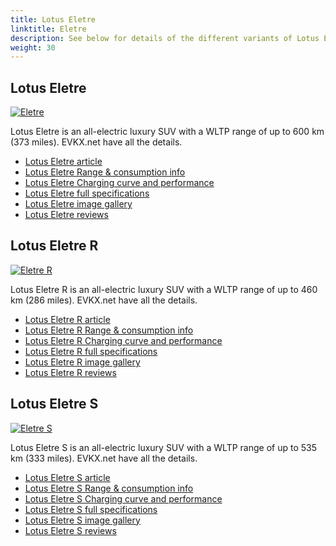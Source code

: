 ```yaml
---
title: Lotus Eletre
linktitle: Eletre
description: See below for details of the different variants of Lotus Eletre
weight: 30
---
```

## Lotus Eletre

[![Eletre](https://media.evkx.net/multimedia/models/lotus/eletre/eletre/main_1_st.jpg)](/models/lotus/eletre/eletre/)

Lotus Eletre is an all-electric luxury SUV with a WLTP range of up to 600 km (373 miles). EVKX.net have all the details. 

- [Lotus Eletre article](/models/lotus/eletre/eletre/)
- [Lotus Eletre Range & consumption info](/models/lotus/eletre/eletre//rangeandconsumption)
- [Lotus Eletre Charging curve and performance](/models/lotus/eletre/eletre//chargingcurve)
- [Lotus Eletre full specifications](/models/lotus/eletre/eletre//specifications)
- [Lotus Eletre image gallery](/models/lotus/eletre/eletre//gallery)
- [Lotus Eletre reviews](/models/lotus/eletre/eletre//reviews)

## Lotus Eletre R

[![Eletre R](https://media.evkx.net/multimedia/models/lotus/eletre/eletre_r/main_1_st.jpg)](/models/lotus/eletre/eletre_r/)

Lotus Eletre R is an all-electric luxury SUV with a WLTP range of up to 460 km (286 miles). EVKX.net have all the details. 

- [Lotus Eletre R article](/models/lotus/eletre/eletre_r/)
- [Lotus Eletre R Range & consumption info](/models/lotus/eletre/eletre_r//rangeandconsumption)
- [Lotus Eletre R Charging curve and performance](/models/lotus/eletre/eletre_r//chargingcurve)
- [Lotus Eletre R full specifications](/models/lotus/eletre/eletre_r//specifications)
- [Lotus Eletre R image gallery](/models/lotus/eletre/eletre_r//gallery)
- [Lotus Eletre R reviews](/models/lotus/eletre/eletre_r//reviews)

## Lotus Eletre S

[![Eletre S](https://media.evkx.net/multimedia/models/lotus/eletre/eletre_s/main_1_st.jpg)](/models/lotus/eletre/eletre_s/)

Lotus Eletre S is an all-electric luxury SUV with a WLTP range of up to 535 km (333 miles). EVKX.net have all the details. 

- [Lotus Eletre S article](/models/lotus/eletre/eletre_s/)
- [Lotus Eletre S Range & consumption info](/models/lotus/eletre/eletre_s//rangeandconsumption)
- [Lotus Eletre S Charging curve and performance](/models/lotus/eletre/eletre_s//chargingcurve)
- [Lotus Eletre S full specifications](/models/lotus/eletre/eletre_s//specifications)
- [Lotus Eletre S image gallery](/models/lotus/eletre/eletre_s//gallery)
- [Lotus Eletre S reviews](/models/lotus/eletre/eletre_s//reviews)

